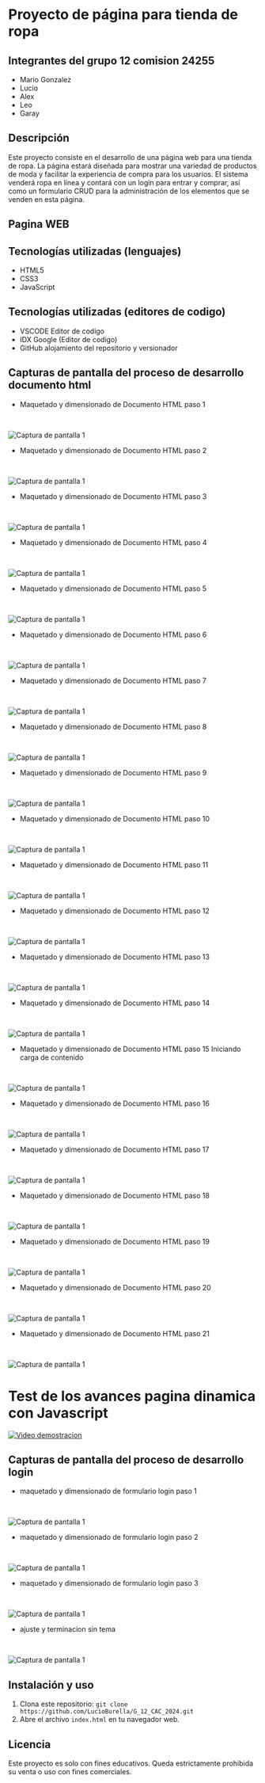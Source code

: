 # Proyecto de página para tienda de ropa


## Integrantes del grupo 12 comision 24255
- Mario Gonzalez
- Lucio
- Alex
- Leo
- Garay

## Descripción

Este proyecto consiste en el desarrollo de una página web para una tienda de ropa. La página estará diseñada para mostrar una variedad de productos de moda y facilitar la experiencia de compra para los usuarios. El sistema venderá ropa en línea y contará con un login para entrar y comprar, así como un formulario CRUD para la administración de los elementos que se venden en esta página.

## Pagina WEB




## Tecnologías utilizadas (lenguajes)

- HTML5
- CSS3
- JavaScript

## Tecnologías utilizadas (editores de codigo)

- VSCODE Editor de codigo
- IDX Google (Editor de codigo)
- GitHub alojamiento del repositorio y versionador

## Capturas de pantalla del proceso de desarrollo documento html

- Maquetado y dimensionado de Documento HTML paso 1 
<br>

![Captura de pantalla 1](https://github.com/LucioBurella/G_12_CAC_2024/blob/master/img/maquetado/Maqueta%2001.png)
<br>

- Maquetado y dimensionado de Documento HTML paso 2 
<br>

![Captura de pantalla 1](https://github.com/LucioBurella/G_12_CAC_2024/blob/master/img/maquetado/Maqueta%2002.png)
<br>

- Maquetado y dimensionado de Documento HTML paso 3 
<br>

![Captura de pantalla 1](https://github.com/LucioBurella/G_12_CAC_2024/blob/master/img/maquetado/Maqueta%2003.png)
<br>

- Maquetado y dimensionado de Documento HTML paso 4 
<br>

![Captura de pantalla 1](https://github.com/LucioBurella/G_12_CAC_2024/blob/master/img/maquetado/Maqueta%2004.png)
<br>

- Maquetado y dimensionado de Documento HTML paso 5 
<br>

![Captura de pantalla 1](https://github.com/LucioBurella/G_12_CAC_2024/blob/master/img/maquetado/Maqueta%2005.png)
<br>

- Maquetado y dimensionado de Documento HTML paso 6
<br>

![Captura de pantalla 1](https://github.com/LucioBurella/G_12_CAC_2024/blob/master/img/maquetado/Maqueta%2006.png)
<br>

- Maquetado y dimensionado de Documento HTML paso 7
<br>

![Captura de pantalla 1](https://github.com/LucioBurella/G_12_CAC_2024/blob/master/img/maquetado/Maqueta%2007.png)
<br>

- Maquetado y dimensionado de Documento HTML paso 8
<br>

![Captura de pantalla 1](https://github.com/LucioBurella/G_12_CAC_2024/blob/master/img/maquetado/Maqueta%2008.png)
<br>

- Maquetado y dimensionado de Documento HTML paso 9
<br>

![Captura de pantalla 1](https://github.com/LucioBurella/G_12_CAC_2024/blob/master/img/maquetado/Maqueta%2009.png)
<br>

- Maquetado y dimensionado de Documento HTML paso 10
<br>

![Captura de pantalla 1](https://github.com/LucioBurella/G_12_CAC_2024/blob/master/img/maquetado/Maqueta%2010.png)
<br>

- Maquetado y dimensionado de Documento HTML paso 11
<br>

![Captura de pantalla 1](https://github.com/LucioBurella/G_12_CAC_2024/blob/master/img/maquetado/Maqueta%2011.png)
<br>

- Maquetado y dimensionado de Documento HTML paso 12
<br>

![Captura de pantalla 1](https://github.com/LucioBurella/G_12_CAC_2024/blob/master/img/maquetado/Maqueta%2012.png)
<br>

- Maquetado y dimensionado de Documento HTML paso 13
<br>

![Captura de pantalla 1](https://github.com/LucioBurella/G_12_CAC_2024/blob/master/img/maquetado/Maqueta%2013.png)
<br>

- Maquetado y dimensionado de Documento HTML paso 14
<br>

![Captura de pantalla 1](https://github.com/LucioBurella/G_12_CAC_2024/blob/master/img/maquetado/Maqueta%2014.png)
<br>

- Maquetado y dimensionado de Documento HTML paso 15 Iniciando carga de contenido
<br>

![Captura de pantalla 1](https://github.com/LucioBurella/G_12_CAC_2024/blob/master/img/maquetado/Maqueta%2015.png)
<br>

- Maquetado y dimensionado de Documento HTML paso 16 
<br>

![Captura de pantalla 1](https://github.com/LucioBurella/G_12_CAC_2024/blob/master/img/maquetado/Maqueta%2016.png)
<br>

- Maquetado y dimensionado de Documento HTML paso 17 
<br>

![Captura de pantalla 1](https://github.com/LucioBurella/G_12_CAC_2024/blob/master/img/maquetado/Maqueta%2017.png)
<br>

- Maquetado y dimensionado de Documento HTML paso 18
<br>

![Captura de pantalla 1](https://github.com/LucioBurella/G_12_CAC_2024/blob/master/img/maquetado/Maqueta%2018.png)
<br>

- Maquetado y dimensionado de Documento HTML paso 19
<br>

![Captura de pantalla 1](https://github.com/LucioBurella/G_12_CAC_2024/blob/master/img/maquetado/Maqueta%2019.png)
<br>

- Maquetado y dimensionado de Documento HTML paso 20
<br>

![Captura de pantalla 1](https://github.com/LucioBurella/G_12_CAC_2024/blob/master/img/maquetado/Maqueta%2020.png)
<br>

- Maquetado y dimensionado de Documento HTML paso 21
<br>

![Captura de pantalla 1](https://github.com/LucioBurella/G_12_CAC_2024/blob/master/img/maquetado/Maqueta%2021.png)
<br>

# Test de los avances pagina dinamica con Javascript 

[![Video demostracion](https://img.youtube.com/vi/pLS4Ifc9b4E/0.jpg)](https://www.youtube.com/watch?v=pLS4Ifc9b4E)



## Capturas de pantalla del proceso de desarrollo login


- maquetado y dimensionado de formulario login paso 1  
<br>

![Captura de pantalla 1](https://github.com/LucioBurella/G_12_CAC_2024/blob/master/img/maquetado/maqueta%20login.png)
<br>

- maquetado y dimensionado de formulario login paso 2  
<br>

![Captura de pantalla 1](https://github.com/LucioBurella/G_12_CAC_2024/blob/master/img/maquetado/maqueta%20login2.png)
<br>

- maquetado y dimensionado de formulario login paso 3  
<br>

![Captura de pantalla 1](https://github.com/LucioBurella/G_12_CAC_2024/blob/master/img/maquetado/maqueta%20login3.png)
<br>

- ajuste y terminacion sin tema  
<br>

![Captura de pantalla 1](https://github.com/LucioBurella/G_12_CAC_2024/blob/master/img/maquetado/maqueta%20login4.png)
<br>


## Instalación y uso
1. Clona este repositorio: `git clone https://github.com/LucioBurella/G_12_CAC_2024.git`
2. Abre el archivo `index.html` en tu navegador web.


## Licencia

Este proyecto es solo con fines educativos. Queda estrictamente prohibida su venta o uso con fines comerciales.